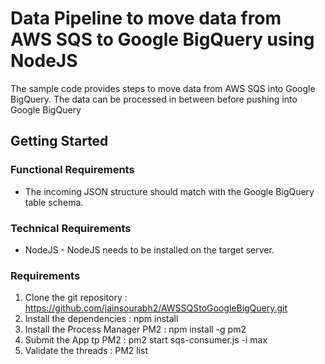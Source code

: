 # Data Pipeline to move data from AWS SQS to Google BigQuery using NodeJS

The sample code provides steps to move data from AWS SQS into Google BigQuery. 
The data can be processed in between before pushing into Google BigQuery

## Getting Started

### Functional Requirements

* The incoming JSON structure should match with the Google BigQuery table schema.

### Technical Requirements

* NodeJS - NodeJS needs to be installed on the target server.

### Requirements

1. Clone the git repository : https://github.com/jainsourabh2/AWSSQStoGoogleBigQuery.git
2. Install the dependencies : npm install
3. Install the Process Manager PM2 : npm install -g pm2
4. Submit the App tp PM2 : pm2 start sqs-consumer.js -i max
5. Validate the threads : PM2 list